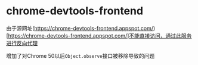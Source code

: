 # chrome-devtools-frontend

由于源网址(https://chrome-devtools-frontend.appspot.com/)[https://chrome-devtools-frontend.appspot.com/]不能直接访问，通过此服务进行反向代理

增加了对Chrome 50以后`Object.observe`接口被移除导致的问题